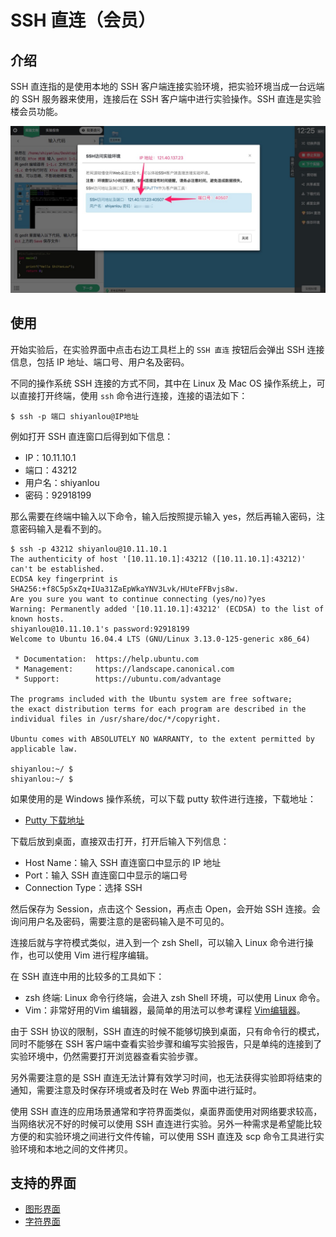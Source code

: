 # SSH 直连（会员）

## 介绍

SSH 直连指的是使用本地的 SSH 客户端连接实验环境，把实验环境当成一台远端的 SSH 服务器来使用，连接后在 SSH 客户端中进行实验操作。SSH 直连是实验楼会员功能。

![ssh](../images/ssh1.jpg)


## 使用

开始实验后，在实验界面中点击右边工具栏上的 `SSH 直连` 按钮后会弹出 SSH 连接信息，包括 IP 地址、端口号、用户名及密码。

不同的操作系统 SSH 连接的方式不同，其中在 Linux 及 Mac OS 操作系统上，可以直接打开终端，使用 `ssh` 命令进行连接，连接的语法如下：

```
$ ssh -p 端口 shiyanlou@IP地址
```

例如打开 SSH 直连窗口后得到如下信息：

* IP：10.11.10.1
* 端口：43212
* 用户名：shiyanlou
* 密码：92918199

那么需要在终端中输入以下命令，输入后按照提示输入 yes，然后再输入密码，注意密码输入是看不到的。

```
$ ssh -p 43212 shiyanlou@10.11.10.1
The authenticity of host '[10.11.10.1]:43212 ([10.11.10.1]:43212)' can't be established.
ECDSA key fingerprint is SHA256:+f8C5pSxZq+IUa31ZaEpWkaYNV3Lvk/HUteFFBvjs8w.
Are you sure you want to continue connecting (yes/no)?yes
Warning: Permanently added '[10.11.10.1]:43212' (ECDSA) to the list of known hosts.
shiyanlou@10.11.10.1's password:92918199
Welcome to Ubuntu 16.04.4 LTS (GNU/Linux 3.13.0-125-generic x86_64)

 * Documentation:  https://help.ubuntu.com
 * Management:     https://landscape.canonical.com
 * Support:        https://ubuntu.com/advantage

The programs included with the Ubuntu system are free software;
the exact distribution terms for each program are described in the
individual files in /usr/share/doc/*/copyright.

Ubuntu comes with ABSOLUTELY NO WARRANTY, to the extent permitted by
applicable law.

shiyanlou:~/ $
shiyanlou:~/ $
```

如果使用的是 Windows 操作系统，可以下载 putty 软件进行连接，下载地址：

* [Putty 下载地址](https://www.chiark.greenend.org.uk/~sgtatham/putty/latest.html)

下载后放到桌面，直接双击打开，打开后输入下列信息：

* Host Name：输入 SSH 直连窗口中显示的 IP 地址
* Port：输入 SSH 直连窗口中显示的端口号
* Connection Type：选择 SSH

然后保存为 Session，点击这个 Session，再点击 Open，会开始 SSH 连接。会询问用户名及密码，需要注意的是密码输入是不可见的。

连接后就与字符模式类似，进入到一个 zsh Shell，可以输入 Linux 命令进行操作，也可以使用 Vim 进行程序编辑。

在 SSH 直连中用的比较多的工具如下：

* zsh 终端: Linux 命令行终端，会进入 zsh Shell 环境，可以使用 Linux 命令。
* Vim：非常好用的Vim 编辑器，最简单的用法可以参考课程 [Vim编辑器](https://www.shiyanlou.com/courses/2)。


由于 SSH 协议的限制，SSH 直连的时候不能够切换到桌面，只有命令行的模式，同时不能够在 SSH 客户端中查看实验步骤和编写实验报告，只是单纯的连接到了实验环境中，仍然需要打开浏览器查看实验步骤。

另外需要注意的是 SSH 直连无法计算有效学习时间，也无法获得实验即将结束的通知，需要注意及时保存环境或者及时在 Web 界面中进行延时。

使用 SSH 直连的应用场景通常和字符界面类似，桌面界面使用对网络要求较高，当网络状况不好的时候可以使用 SSH 直连进行实验。另外一种需求是希望能比较方便的和实验环境之间进行文件传输，可以使用 SSH 直连及 scp 命令工具进行实验环境和本地之间的文件拷贝。

## 支持的界面

* [图形界面](../feature/desktop.md)
* [字符界面](../feature/terminal.md)
